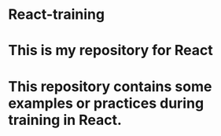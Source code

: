 # React-training
# This is my repository for React 
# This repository contains some examples or practices during training in React.
